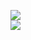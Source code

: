 [![](https://img.shields.io/badge/Made%20With-Github%20Spray-lightgrey.svg?style=for-the-badge&logo=github)](https://github.com/Annihil/github-spray#8968)  
[![](https://i.imgur.com/2DrTn0Z.gif)](https://github.com/Annihil/github-spray)